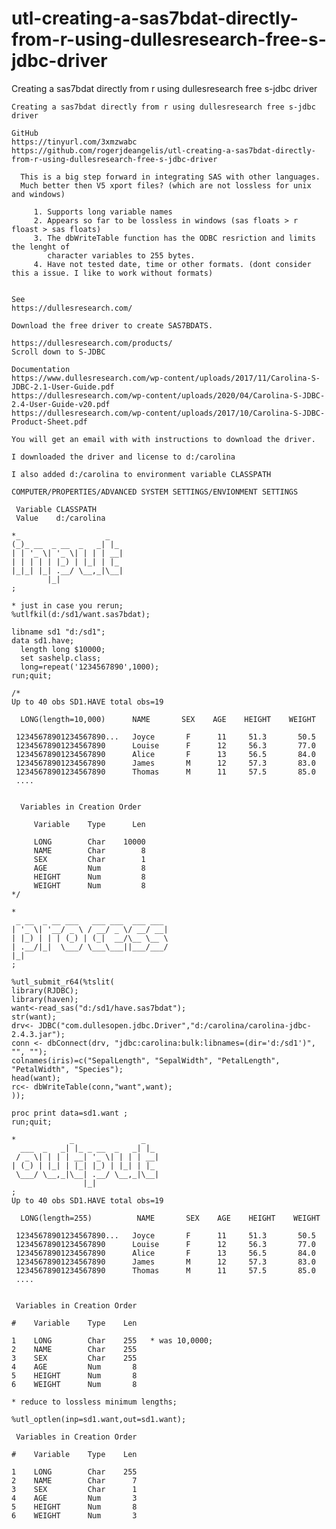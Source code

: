 # utl-creating-a-sas7bdat-directly-from-r-using-dullesresearch-free-s-jdbc-driver
Creating a sas7bdat directly from r using dullesresearch free s-jdbc driver

    Creating a sas7bdat directly from r using dullesresearch free s-jdbc driver

    GitHub
    https://tinyurl.com/3xmzwabc
    https://github.com/rogerjdeangelis/utl-creating-a-sas7bdat-directly-from-r-using-dullesresearch-free-s-jdbc-driver

      This is a big step forward in integrating SAS with other languages.
      Much better then V5 xport files? (which are not lossless for unix and windows)

         1. Supports long variable names
         2. Appears so far to be lossless in windows (sas floats > r floast > sas floats)
         3. The dbWriteTable function has the ODBC resriction and limits the lenght of
            character variables to 255 bytes.
         4. Have not tested date, time or other formats. (dont consider this a issue. I like to work without formats)


    See
    https://dullesresearch.com/

    Download the free driver to create SAS7BDATS.

    https://dullesresearch.com/products/
    Scroll down to S-JDBC

    Documentation
    https://www.dullesresearch.com/wp-content/uploads/2017/11/Carolina-S-JDBC-2.1-User-Guide.pdf
    https://dullesresearch.com/wp-content/uploads/2020/04/Carolina-S-JDBC-2.4-User-Guide-v20.pdf
    https://dullesresearch.com/wp-content/uploads/2017/10/Carolina-S-JDBC-Product-Sheet.pdf

    You will get an email with with instructions to download the driver.

    I downloaded the driver and license to d:/carolina

    I also added d:/carolina to environment variable CLASSPATH

    COMPUTER/PROPERTIES/ADVANCED SYSTEM SETTINGS/ENVIONMENT SETTINGS

     Variable CLASSPATH
     Value    d:/carolina

    *_                   _
    (_)_ __  _ __  _   _| |_
    | | '_ \| '_ \| | | | __|
    | | | | | |_) | |_| | |_
    |_|_| |_| .__/ \__,_|\__|
            |_|
    ;

    * just in case you rerun;
    %utlfkil(d:/sd1/want.sas7bdat);

    libname sd1 "d:/sd1";
    data sd1.have;
      length long $10000;
      set sashelp.class;
      long=repeat('1234567890',1000);
    run;quit;

    /*
    Up to 40 obs SD1.HAVE total obs=19

      LONG(length=10,000)      NAME       SEX    AGE    HEIGHT    WEIGHT

     12345678901234567890...   Joyce       F      11     51.3       50.5
     12345678901234567890      Louise      F      12     56.3       77.0
     12345678901234567890      Alice       F      13     56.5       84.0
     12345678901234567890      James       M      12     57.3       83.0
     12345678901234567890      Thomas      M      11     57.5       85.0
     ....


      Variables in Creation Order

         Variable    Type      Len

         LONG        Char    10000
         NAME        Char        8
         SEX         Char        1
         AGE         Num         8
         HEIGHT      Num         8
         WEIGHT      Num         8
    */

    *
     _ __  _ __ ___   ___ ___  ___ ___
    | '_ \| '__/ _ \ / __/ _ \/ __/ __|
    | |_) | | | (_) | (_|  __/\__ \__ \
    | .__/|_|  \___/ \___\___||___/___/
    |_|
    ;

    %utl_submit_r64(%tslit(
    library(RJDBC);
    library(haven);
    want<-read_sas("d:/sd1/have.sas7bdat");
    str(want);
    drv<- JDBC("com.dullesopen.jdbc.Driver","d:/carolina/carolina-jdbc-2.4.3.jar");
    conn <- dbConnect(drv, "jdbc:carolina:bulk:libnames=(dir='d:/sd1')", "", "");
    colnames(iris)=c("SepalLength", "SepalWidth", "PetalLength", "PetalWidth", "Species");
    head(want);
    rc<- dbWriteTable(conn,"want",want);
    ));

    proc print data=sd1.want ;
    run;quit;

    *            _               _
      ___  _   _| |_ _ __  _   _| |_
     / _ \| | | | __| '_ \| | | | __|
    | (_) | |_| | |_| |_) | |_| | |_
     \___/ \__,_|\__| .__/ \__,_|\__|
                    |_|
    ;
    Up to 40 obs SD1.HAVE total obs=19

      LONG(length=255)          NAME       SEX    AGE    HEIGHT    WEIGHT

     12345678901234567890...   Joyce       F      11     51.3       50.5
     12345678901234567890      Louise      F      12     56.3       77.0
     12345678901234567890      Alice       F      13     56.5       84.0
     12345678901234567890      James       M      12     57.3       83.0
     12345678901234567890      Thomas      M      11     57.5       85.0
     ....


     Variables in Creation Order

    #    Variable    Type    Len

    1    LONG        Char    255   * was 10,0000;
    2    NAME        Char    255
    3    SEX         Char    255
    4    AGE         Num       8
    5    HEIGHT      Num       8
    6    WEIGHT      Num       8

    * reduce to lossless minimum lengths;

    %utl_optlen(inp=sd1.want,out=sd1.want);

     Variables in Creation Order

    #    Variable    Type    Len

    1    LONG        Char    255
    2    NAME        Char      7
    3    SEX         Char      1
    4    AGE         Num       3
    5    HEIGHT      Num       8
    6    WEIGHT      Num       3

